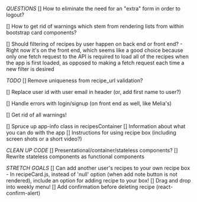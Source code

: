*QUESTIONS*
[] How to eliminate the need for an "extra" form in order to logout?

[] How to get rid of warnings which stem from rendering lists from within bootstrap card components?

[] Should filtering of recipes by user happen on back end or front end?
    - Right now it's on the front end, which seems like a good choice because only one fetch request to the API is required to load all of the recipes when the app is first loaded, as opposed to making a fetch request each time a new filter is desired

*TODO*
[] Remove uniqueness from recipe_url validation?

[] Replace user id with user email in header (or, add first name to user?)

[] Handle errors with login/signup (on front end as well, like Melia's)

[] Get rid of all warnings!

[] Spruce up app-info class in recipesContainer
    [] Information about what you can do with the app
    [] Instructions for using recipe box (including screen shots or a short video?)

*CLEAN UP CODE*
[] Presentational/container/stateless components?
[] Rewrite stateless components as functional components

*STRETCH GOALS*
[] Can add another user's recipes to your own recipe box
    - In recipeCard.js, instead of 'null' option (when add note button is not rendered), include an option for adding recipe to your box!
[] Drag and drop into weekly menu!
[] Add confirmation before deleting recipe (react-confirm-alert)

